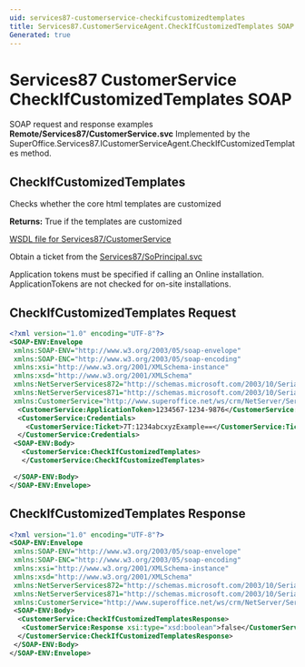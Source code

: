 ```yaml
---
uid: services87-customerservice-checkifcustomizedtemplates
title: Services87.CustomerServiceAgent.CheckIfCustomizedTemplates SOAP
Generated: true
---
```


# Services87 CustomerService CheckIfCustomizedTemplates SOAP

SOAP request and response examples **Remote/Services87/CustomerService.svc**
Implemented by the <see cref="M:SuperOffice.Services87.ICustomerServiceAgent.CheckIfCustomizedTemplates">SuperOffice.Services87.ICustomerServiceAgent.CheckIfCustomizedTemplates</see> method.

## CheckIfCustomizedTemplates

Checks whether the core html templates are customized


**Returns:** True if the templates are customized


[WSDL file for Services87/CustomerService](../Services87-CustomerService.md)

Obtain a ticket from the [Services87/SoPrincipal.svc](../SoPrincipal/SoPrincipal.md)

Application tokens must be specified if calling an Online installation. ApplicationTokens are not checked for on-site installations.

## CheckIfCustomizedTemplates Request

```xml
<?xml version="1.0" encoding="UTF-8"?>
<SOAP-ENV:Envelope
 xmlns:SOAP-ENV="http://www.w3.org/2003/05/soap-envelope"
 xmlns:SOAP-ENC="http://www.w3.org/2003/05/soap-encoding"
 xmlns:xsi="http://www.w3.org/2001/XMLSchema-instance"
 xmlns:xsd="http://www.w3.org/2001/XMLSchema"
 xmlns:NetServerServices872="http://schemas.microsoft.com/2003/10/Serialization/Arrays"
 xmlns:NetServerServices871="http://schemas.microsoft.com/2003/10/Serialization/"
 xmlns:CustomerService="http://www.superoffice.net/ws/crm/NetServer/Services87">
  <CustomerService:ApplicationToken>1234567-1234-9876</CustomerService:ApplicationToken>
  <CustomerService:Credentials>
    <CustomerService:Ticket>7T:1234abcxyzExample==</CustomerService:Ticket>
  </CustomerService:Credentials>
 <SOAP-ENV:Body>
   <CustomerService:CheckIfCustomizedTemplates>
   </CustomerService:CheckIfCustomizedTemplates>

 </SOAP-ENV:Body>
</SOAP-ENV:Envelope>

```


## CheckIfCustomizedTemplates Response

```xml
<?xml version="1.0" encoding="UTF-8"?>
<SOAP-ENV:Envelope
 xmlns:SOAP-ENV="http://www.w3.org/2003/05/soap-envelope"
 xmlns:SOAP-ENC="http://www.w3.org/2003/05/soap-encoding"
 xmlns:xsi="http://www.w3.org/2001/XMLSchema-instance"
 xmlns:xsd="http://www.w3.org/2001/XMLSchema"
 xmlns:NetServerServices872="http://schemas.microsoft.com/2003/10/Serialization/Arrays"
 xmlns:NetServerServices871="http://schemas.microsoft.com/2003/10/Serialization/"
 xmlns:CustomerService="http://www.superoffice.net/ws/crm/NetServer/Services87">
 <SOAP-ENV:Body>
  <CustomerService:CheckIfCustomizedTemplatesResponse>
   <CustomerService:Response xsi:type="xsd:boolean">false</CustomerService:Response>
  </CustomerService:CheckIfCustomizedTemplatesResponse>
 </SOAP-ENV:Body>
</SOAP-ENV:Envelope>

```

